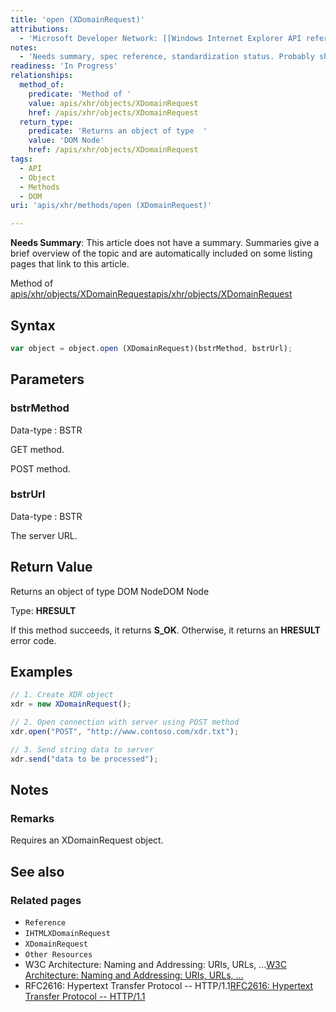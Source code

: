 ```yaml
---
title: 'open (XDomainRequest)'
attributions:
  - 'Microsoft Developer Network: [[Windows Internet Explorer API reference](http://msdn.microsoft.com/en-us/library/ie/hh828809%28v=vs.85%29.aspx) Article]'
notes:
  - 'Needs summary, spec reference, standardization status. Probably should be renamed to remove (XDomainRequest) from the URL.'
readiness: 'In Progress'
relationships:
  method_of:
    predicate: 'Method of '
    value: apis/xhr/objects/XDomainRequest
    href: /apis/xhr/objects/XDomainRequest
  return_type:
    predicate: 'Returns an object of type  '
    value: 'DOM Node'
    href: /apis/xhr/objects/XDomainRequest
tags:
  - API
  - Object
  - Methods
  - DOM
uri: 'apis/xhr/methods/open (XDomainRequest)'

---
```

**Needs Summary**: This article does not have a summary. Summaries give a brief overview of the topic and are automatically included on some listing pages that link to this article.

Method of [apis/xhr/objects/XDomainRequest](/apis/xhr/objects/XDomainRequest)[apis/xhr/objects/XDomainRequest](/apis/xhr/objects/XDomainRequest)

## Syntax

``` js
var object = object.open (XDomainRequest)(bstrMethod, bstrUrl);
```

## Parameters

### bstrMethod

 Data-type
:   BSTR

 GET method.

POST method.

### bstrUrl

 Data-type
:   BSTR

 The server URL.

## Return Value

Returns an object of type DOM NodeDOM Node

Type: **HRESULT**

If this method succeeds, it returns **S\_OK**. Otherwise, it returns an **HRESULT** error code.

## Examples

``` js
// 1. Create XDR object
xdr = new XDomainRequest();

// 2. Open connection with server using POST method
xdr.open("POST", "http://www.contoso.com/xdr.txt");

// 3. Send string data to server
xdr.send("data to be processed");
```

## Notes

### Remarks

Requires an XDomainRequest object.

## See also

### Related pages

-   `Reference`
-   `IHTMLXDomainRequest`
-   `XDomainRequest`
-   `Other Resources`
-   W3C Architecture: Naming and Addressing: URIs, URLs, ...[W3C Architecture: Naming and Addressing: URIs, URLs, ...](http://go.microsoft.com/fwlink/?linkid=203716)
-   RFC2616: Hypertext Transfer Protocol -- HTTP/1.1[RFC2616: Hypertext Transfer Protocol -- HTTP/1.1](http://go.microsoft.com/fwlink/?linkid=84048)
